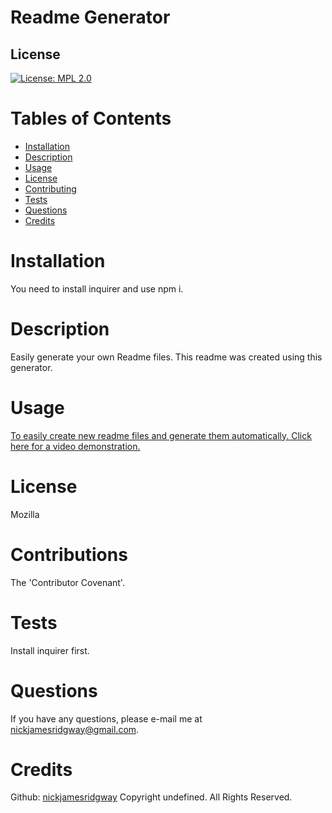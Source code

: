 
# Readme Generator
  ## License
  [![License: MPL 2.0](https://img.shields.io/badge/License-MPL%202.0-brightgreen.svg)](https://opensource.org/licenses/MPL-2.0)
# Tables of Contents
* [Installation](#installation)
* [Description](#description)
* [Usage](#usage)
* [License](#licenses)
* [Contributing](#contributions)
* [Tests](#tests)
* [Questions](#questions)
* [Credits](#credits)
# Installation
You need to install inquirer and use npm i.
# Description
Easily generate your own Readme files. This readme was created using this generator.
# Usage
[To easily create new readme files and generate them automatically. Click here for a video demonstration.](http://dreamwithin.us/readme_generator.mp4)
# License
Mozilla
# Contributions
The 'Contributor Covenant'.
# Tests
Install inquirer first.
# Questions
If you have any questions, please e-mail me at nickjamesridgway@gmail.com.
# Credits
Github: [nickjamesridgway](https://github.com/nickjamesridgway/)
Copyright undefined. All Rights Reserved.

